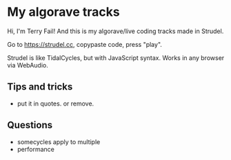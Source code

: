 # My algorave tracks

Hi, I'm Terry Fail! And this is my algorave/live coding tracks made in Strudel.

Go to https://strudel.cc, copypaste code, press "play".

Strudel is like TidalCycles, but with JavaScript syntax. Works in any browser via WebAudio.

## Tips and tricks

- put it in quotes. or remove.

## Questions

- somecycles apply to multiple
- performance